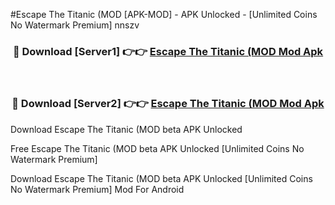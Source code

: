 #Escape The Titanic (MOD [APK-MOD] - APK Unlocked - [Unlimited Coins No Watermark Premium] nnszv



<div align="center">

<h3>🔴 Download [Server1] 👉👉 <a href="https://momento.my/?title=Escape_The_Titanic_(MOD">Escape The Titanic (MOD Mod Apk</a></h3><br>

<h3>🔴 Download [Server2] 👉👉 <a href="https://momento.my/?title=Escape_The_Titanic_(MOD">Escape The Titanic (MOD Mod Apk</a></h3>
</div>



Download Escape The Titanic (MOD beta APK Unlocked

Free Escape The Titanic (MOD beta APK Unlocked [Unlimited Coins No Watermark Premium]

Download Escape The Titanic (MOD beta APK Unlocked [Unlimited Coins No Watermark Premium] Mod For Android
